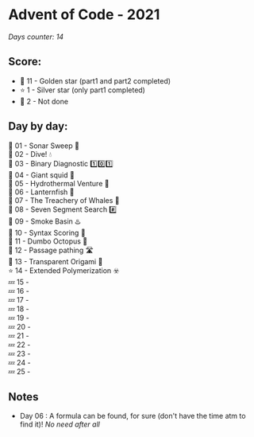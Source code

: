 # Advent of Code - 2021
*Days counter: 14*

## Score:
- :star2: 11 - Golden star (part1 and part2 completed)
- :star: 1 - Silver star (only part1 completed)
- :poop: 2 - Not done

## Day by day:
:star2: 01 - Sonar Sweep :satellite: \
:star2: 02 - Dive! :droplet: \
:star2: 03 - Binary Diagnostic :one::zero::one: \
:star2: 04 - Giant squid :squid: \
:star2: 05 - Hydrothermal Venture :potable_water: \
:star2: 06 - Lanternfish :izakaya_lantern: \
:star2: 07 - The Treachery of Whales :whale: \
:star2: 08 - Seven Segment Search :hash: \
:star2: 09 - Smoke Basin :hotsprings: \
:star2: 10 - Syntax Scoring :symbols: \
:poop: 11 - Dumbo Octopus :octopus: \
:poop: 12 - Passage pathing :motorway: \
:star2: 13 - Transparent Origami :scroll: \
:star: 14 - Extended Polymerization :biohazard: \
:zzz: 15 - \
:zzz: 16 - \
:zzz: 17 - \
:zzz: 18 - \
:zzz: 19 - \
:zzz: 20 - \
:zzz: 21 - \
:zzz: 22 - \
:zzz: 23 - \
:zzz: 24 - \
:zzz: 25 -

## Notes
- Day 06 : A formula can be found, for sure (don't have the time atm to find it)! *No need after all*
